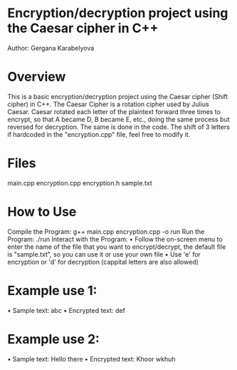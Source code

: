 # Encryption/decryption project using the Caesar cipher in C++

Author: Gergana Karabelyova

# Overview
This is a basic encryption/decryption project using the Caesar cipher (Shift cipher) in C++. The Caesar Cipher is a rotation cipher used by Julius Caesar. Caesar rotated each letter of the plaintext forward three times to encrypt, so that A became D, B became E, etc., doing the same process but reversed for decryption. The same is done in the code. The shift of 3 letters if hardcoded in the "encryption.cpp" file, feel free to modify it.

# Files
main.cpp  encryption.cpp  encryption.h  sample.txt

# How to Use
Compile the Program: g++ main.cpp encryption.cpp -o run
Run the Program: ./run
Interact with the Program: 
• Follow the on-screen menu to enter the name of the file that you want to encrypt/decrypt, the default file is "sample.txt", so you can use it or use your own file
• Use 'e' for encryption or 'd' for decryption (cappital letters are also allowed)

# Example use 1:
• Sample text: abc
• Encrypted text: def

# Example use 2:
• Sample text: Hello there
• Encrypted text: Khoor wkhuh

